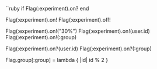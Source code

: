 ``ruby
if Flag(:experiment).on?
end

Flag(:experiment).on!
Flag(:experiment).off!

Flag(:experiment).on!("30%")
Flag(:experiment).on!(user.id)
Flag(:experiment).on!(:group)

Flag(:experiment).on?(user.id)
Flag(:experiment).on?(:group)

Flag.group[:group] = lambda { |id| id % 2 }
```
